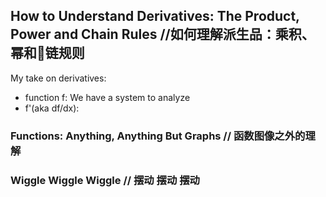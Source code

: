 ## How to Understand Derivatives: The Product, Power and Chain Rules  //如何理解派生品：乘积、幂和🔗链规则
My take on derivatives:
- function f: We have a system to analyze
- f'(aka df/dx): 

### Functions: Anything, Anything But Graphs // 函数图像之外的理解
### Wiggle Wiggle Wiggle // 摆动 摆动 摆动
